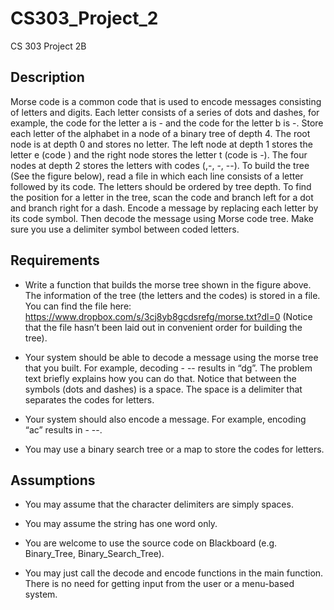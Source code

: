 # CS303_Project_2
CS 303 Project 2B

Description
----------------------------------

Morse code is a common code that is used to encode messages consisting of letters and digits. Each letter consists of a series of dots and dashes, for example, the code for the letter a is - and the code for the letter b is -. Store each letter of the alphabet in a node of a binary tree of depth 4. The root node is at depth 0 and stores no letter. The left node at depth 1 stores the letter e (code ) and the right node stores the letter t (code is -). The four nodes at depth 2 stores the letters with codes (,-, -, --). To build the tree (See the figure below), read a file in which each line consists of a letter followed by its code. The letters should be ordered by tree depth. To find the position for a letter in the tree, scan the code and branch left for a dot and branch right for a dash. Encode a message by replacing each letter by its code symbol. Then decode the message using Morse code tree. Make sure you use a delimiter symbol between coded letters.

Requirements
----------------------------------

- Write a function that builds the morse tree shown in the figure above. The  information of the tree (the letters and the codes) is stored in a file. You can find the file here: https://www.dropbox.com/s/3cj8yb8gcdsrefg/morse.txt?dl=0 (Notice that the file hasn’t been laid out in convenient order for building the tree). 

- Your system should be able to decode a message using the morse tree that you built. For example, decoding -  -- results in “dg”. The problem text briefly explains how you can do that. Notice that between the symbols (dots and dashes) is a space. The space is a delimiter that separates the codes for letters. 

- Your system should also encode a message. For example, encoding “ac” results in -  --. 

- You may use a binary search tree or a map to store the codes for letters. 

Assumptions
----------------------------------
- You may assume that the character delimiters are simply spaces. 

- You may assume the string has one word only. 

- You are welcome to use the source code on Blackboard (e.g. Binary_Tree, Binary_Search_Tree). 

- You may just call the decode and encode functions in the main function. There is no need for getting input from the user or a menu-based system. 
